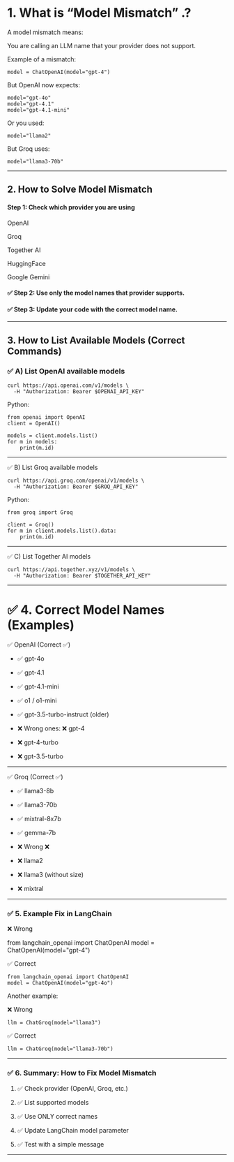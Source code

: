 

# 1. What is “Model Mismatch” .? 

A model mismatch means:

You are calling an LLM name that your provider does not support.

Example of a mismatch:
```
model = ChatOpenAI(model="gpt-4")
```
But OpenAI now expects:
```
model="gpt-4o" 
model="gpt-4.1"
model="gpt-4.1-mini"
```
Or you used:
```
model="llama2"
```
But Groq uses:
```
model="llama3-70b"
```

---

## 2. How to Solve Model Mismatch

#### Step 1: Check which provider you are using

OpenAI

Groq

Together AI

HuggingFace

Google Gemini


#### ✅ Step 2: Use only the model names that provider supports.

#### ✅ Step 3: Update your code with the correct model name.


---

## 3. How to List Available Models (Correct Commands)

### ✅ A) List OpenAI available models
```
curl https://api.openai.com/v1/models \
  -H "Authorization: Bearer $OPENAI_API_KEY"
```
Python:
```
from openai import OpenAI
client = OpenAI()

models = client.models.list()
for m in models:
    print(m.id)

```
---

✅ B) List Groq available models
```
curl https://api.groq.com/openai/v1/models \
  -H "Authorization: Bearer $GROQ_API_KEY"
```
Python:
```
from groq import Groq

client = Groq()
for m in client.models.list().data:
    print(m.id)

```
---

✅ C) List Together AI models
```
curl https://api.together.xyz/v1/models \
  -H "Authorization: Bearer $TOGETHER_API_KEY"
```

---

# ✅ 4. Correct Model Names (Examples)

✅ OpenAI (Correct ✅)

- ✅ gpt-4o
- ✅ gpt-4.1
- ✅ gpt-4.1-mini
- ✅ o1 / o1-mini
- ✅ gpt-3.5-turbo-instruct (older)

- ❌ Wrong ones: ❌ gpt-4
- ❌ gpt-4-turbo
- ❌ gpt-3.5-turbo


---

✅ Groq (Correct ✅)

- ✅ llama3-8b
- ✅ llama3-70b
- ✅ mixtral-8x7b
- ✅ gemma-7b

- ❌ Wrong ❌
- ❌ llama2
- ❌ llama3 (without size)
- ❌ mixtral


---

### ✅ 5. Example Fix in LangChain

❌ Wrong

from langchain_openai import ChatOpenAI
model = ChatOpenAI(model="gpt-4")

✅ Correct
```
from langchain_openai import ChatOpenAI
model = ChatOpenAI(model="gpt-4o")
```
Another example:

❌ Wrong
```
llm = ChatGroq(model="llama3")
```
✅ Correct
```
llm = ChatGroq(model="llama3-70b")
```

---

### ✅ 6. Summary: How to Fix Model Mismatch

1. ✅ Check provider (OpenAI, Groq, etc.)


2. ✅ List supported models


3. ✅ Use ONLY correct names


4. ✅ Update LangChain model parameter


5. ✅ Test with a simple message




---

